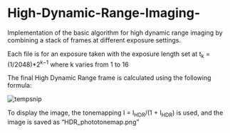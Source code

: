 # High-Dynamic-Range-Imaging-
 Implementation of the basic algorithm for high dynamic range imaging by combining a stack of frames at different exposure settings.
 
 Each file is for an exposure taken with the exposure length set at
 t<sub>k</sub> = (1/2048)*2<sup>k−1</sup> where k varies from 1 to 16

The final High Dynamic Range frame is calculated using the following formula:

![tempsnip](https://user-images.githubusercontent.com/63022731/94486869-e1cc9200-0194-11eb-92cc-d8ad3abf32dc.jpg)


To display the image, the tonemapping I = I<sub>HDR</sub>/(1 + I<sub>HDR</sub>) is used, and the image is saved as “HDR_phototonemap.png”
